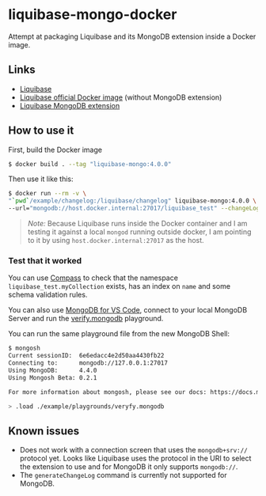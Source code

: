 # liquibase-mongo-docker

Attempt at packaging Liquibase and its MongoDB extension inside a Docker image.

## Links
* [Liquibase](https://github.com/liquibase/liquibase)
* [Liquibase official Docker image](https://github.com/liquibase/docker) (without MongoDB extension)
* [Liquibase MongoDB extension](https://github.com/liquibase/liquibase-mongodb)

## How to use it

First, build the Docker image

```bash
$ docker build . --tag "liquibase-mongo:4.0.0"  
```

Then use it like this:

```bash
$ docker run --rm -v \
"`pwd`/example/changelog:/liquibase/changelog" liquibase-mongo:4.0.0 \
--url="mongodb://host.docker.internal:27017/liquibase_test" --changeLogFile=changelog/changelog.xml --logLevel=info update
```
> *Note:* Because Liquibase runs inside the Docker container and I am testing it against a local `mongod` running outside docker, I am pointing to it by
> using `host.docker.internal:27017` as the host.

### Test that it worked

You can use [Compass](https://www.mongodb.com/products/compass) to check that the namespace `liquibase_test.myCollection` exists, has an index on `name` and some schema validation rules.

You can also use [MongoDB for VS Code](https://marketplace.visualstudio.com/items?itemName=mongodb.mongodb-vscode), connect to your local MongoDB Server and run the [verify.mongodb](./example/playgrounds/verify.mongodb) playground.

You can run the same playground file from the new MongoDB Shell:

```bash
$ mongosh
Current sessionID:  6e6edacc4e2d50aa4430fb22
Connecting to:      mongodb://127.0.0.1:27017
Using MongoDB:      4.4.0
Using Mongosh Beta: 0.2.1

For more information about mongosh, please see our docs: https://docs.mongodb.com/mongodb-shell/

> .load ./example/playgrounds/veryfy.mongodb
```

## Known issues
* Does not work with a connection screen that uses the `mongodb+srv://` protocol yet. Looks like Liquibase uses the protocol in the URI to select the extension to use and for MongoDB it only supports `mongodb://`.
* The `generateChangeLog` command is currently not supported for MongoDB.